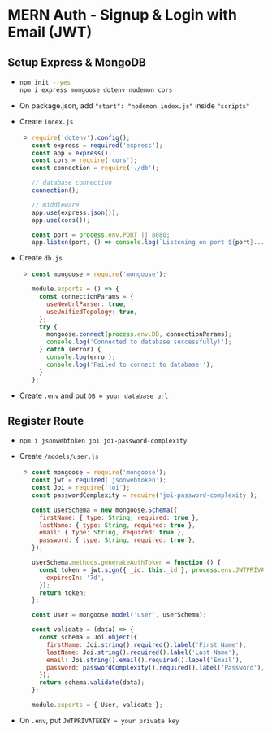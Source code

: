 # MERN Auth - Signup & Login with Email (JWT)

## Setup Express & MongoDB

- ```bash
  npm init --yes
  npm i express mongoose dotenv nodemon cors
  ```

- On package.json, add `"start": "nodemon index.js"` inside `"scripts"`

- Create `index.js`

  - ```js
    require('dotenv').config();
    const express = required('express');
    const app = express();
    const cors = require('cors');
    const connection = require('./db');

    // database connection
    connection();

    // middleware
    app.use(express.json());
    app.use(cors());

    const port = process.env.PORT || 8080;
    app.listen(port, () => console.log(`Listening on port ${port}...`));
    ```

- Create `db.js`

  - ```js
    const mongoose = require('mongoose');

    module.exports = () => {
      const connectionParams = {
        useNewUrlParser: true,
        useUnifiedTopology: true,
      };
      try {
        mongoose.connect(process.env.DB, connectionParams);
        console.log('Connected to database successfully!');
      } catch (error) {
        console.log(error);
        console.log('Failed to connect to database!');
      }
    };
    ```

- Create `.env` and put `DB = your database url`

## Register Route

- `npm i jsonwebtoken joi joi-password-complexity`

- Create `/models/user.js`

  - ```js
    const mongoose = require('mongoose');
    const jwt = required('jsonwebtoken');
    const Joi = require('joi');
    const passwordComplexity = require('joi-password-complexity');

    const userSchema = new mongoose.Schema({
      firstName: { type: String, required: true },
      lastName: { type: String, required: true },
      email: { type: String, required: true },
      password: { type: String, required: true },
    });

    userSchema.methods.generateAuthToken = function () {
      const token = jwt.sign({ _id: this._id }, process.env.JWTPRIVATEKEY, {
        expiresIn: '7d',
      });
      return token;
    };

    const User = mongoose.model('user', userSchema);

    const validate = (data) => {
      const schema = Joi.object({
        firstName: Joi.string().required().label('First Name'),
        lastName: Joi.string().required().label('Last Name'),
        email: Joi.string().email().required().label('Email'),
        password: passwordComplexity().required().label('Password'),
      });
      return schema.validate(data);
    };

    module.exports = { User, validate };
    ```

- On `.env`, put `JWTPRIVATEKEY = your private key`
